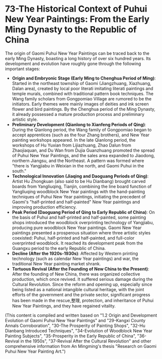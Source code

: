 # 73-The Historical Context of Puhui New Year Paintings: From the Early Ming Dynasty to the Republic of China

The origin of Gaomi Puhui New Year Paintings can be traced back to the early Ming Dynasty, boasting a long history of over six hundred years. Its development and evolution have roughly gone through the following important stages:

*   **Origin and Embryonic Stage (Early Ming to Chenghua Period of Ming)**: Started in the northeast township of Gaomi (Jiangzhuang, Xiazhuang, Dalan area), created by local poor literati imitating literati paintings and temple murals, combined with traditional pattern book techniques. The Wang family scholars from Gongpomiao Village are rumored to be the initiators. Early themes were mainly images of deities and ink screen flower and bird paintings. By the Chenghua period of the Ming Dynasty, it already possessed a mature production process and preliminary artistic style.
*   **Preliminary Development (Qianlong to Xianfeng Periods of Qing)**: During the Qianlong period, the Wang family of Gongpomiao began to accept apprentices (such as the four Zhang brothers), and New Year painting workshops appeared. In the late Qianlong period, the workshops of Hu Yuxian from Lijiazhuang, Zhao Dalun from Zhaojiaquan, and Du Wan from Dujia Guanzhuang promoted the spread of Puhui New Year Paintings, and the sales area expanded to Jiaodong, northern Jiangsu, and the Northeast. A pattern was formed where "there is Yangjiabu in Weixian in the north, and Gaomi Puhui in the south."
*   **Technological Innovation (Jiaqing and Daoguang Periods of Qing)**: Artist Hu Zhongkuan (also said to be Hu Dianbang) brought carved boards from Yangliuqing, Tianjin, combining the line board function of Yangliuqing woodblock New Year paintings with the hand-painting techniques of Puhui New Year paintings, initiating the precedent of Gaomi's "half-printed and half-painted" New Year paintings and improving production efficiency.
*   **Peak Period (Daoguang Period of Qing to Early Republic of China)**: On the basis of Puhui and half-printed and half-painted, some painting shops introduced the woodblock overprinting technology of Yangjiabu, producing pure woodblock New Year paintings. Gaomi New Year paintings presented a prosperous situation where three artistic styles coexisted: Puhui, half-printed and half-painted, and full-color overprinted woodblock. It reached its development peak from the Guangxu period to the early Republic of China.
*   **Decline (After the 1920s-1930s)**: Affected by Western printing technology (such as calendar New Year paintings) and war, the traditional New Year painting market shrank.
*   **Tortuous Revival (After the Founding of New China to the Present)**: After the founding of New China, there was organized collective production, which once revived. It suffered serious damage during the Cultural Revolution. Since the reform and opening up, especially since being listed as a national intangible cultural heritage, with the joint efforts of the government and the private sector, significant progress has been made in the rescue,整理, protection, and inheritance of Puhui New Year Paintings, and they have regained vitality.

(This content is compiled and written based on "1.2 Origin and Development Evolution of Gaomi Puhui New Year Paintings" and "29-Kangxi County Annals Corroboration", "30-The Prosperity of Painting Shops", "32-Hu Dianbang Introduced Techniques", "34-Evolution of Woodblock New Year Painting Subjects", "35-Prosperity in the Early Republic of China", "36-Revival in the 1950s", "37-Revival After the Cultural Revolution" and other comprehensive information from An Mingming's thesis "Research on Gaomi Puhui New Year Painting Art.")
